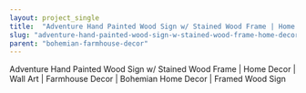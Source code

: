 ```yaml
---
layout: project_single
title:  "Adventure Hand Painted Wood Sign w/ Stained Wood Frame | Home Decor | Wall Art | Farmhouse Decor | Bohemian Home Decor | Framed Wood Sign"
slug: "adventure-hand-painted-wood-sign-w-stained-wood-frame-home-decor-wall-art-farmhouse-decor"
parent: "bohemian-farmhouse-decor"
---
```

Adventure Hand Painted Wood Sign w/ Stained Wood Frame | Home Decor | Wall Art | Farmhouse Decor | Bohemian Home Decor | Framed Wood Sign